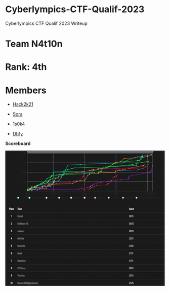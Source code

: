 # Cyberlympics-CTF-Qualif-2023
Cyberlympics CTF  Qualif 2023 Writeup 

# Team N4t10n

# Rank: 4th

# Members

- [Hack2k21](https://www.linkedin.com/in/tlf-parfait/)

- [Sora](https://www.linkedin.com/in/samuel-ehahoun-agossou-a680a5246/)

- [1s0k4](https://www.linkedin.com/in/ata-gbami-paulin-adjitche-2555a6289/)

- [Dh1y](https://www.linkedin.com/in/othniel-adisso-967051257)



**Scoreboard**

  <img src='/img/1.png'>
